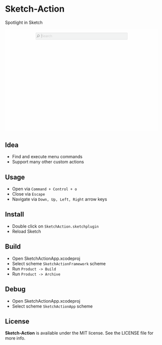 Sketch-Action
==
Spotlight in Sketch

![](Screenshots/SketchAction.gif)

## Idea

- Find and execute menu commands
- Support many other custom actions

## Usage

- Open via `Command + Control + o`
- Close via `Escape`
- Navigate via `Down, Up, Left, Right` arrow keys

## Install

- Double click on `SketchAction.sketchplugin`
- Reload Sketch

## Build

- Open SketchActionApp.xcodeproj
- Select scheme `SketchActionFramework` scheme
- Run `Product -> Build`
- Run `Product -> Archive`

## Debug

- Open SketchActionApp.xcodeproj
- Select scheme `SketchActionApp` scheme

## License

**Sketch-Action** is available under the MIT license. See the LICENSE file for more info.
